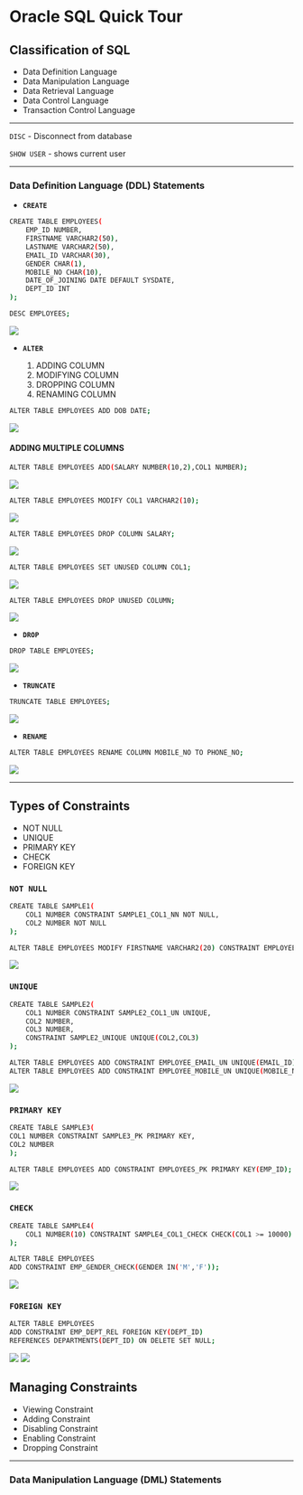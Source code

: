 # Oracle SQL Quick Tour

## Classification of SQL

- Data Definition Language
- Data Manipulation Language
- Data Retrieval Language
- Data Control Language
- Transaction Control Language

---

`DISC` - Disconnect from database

`SHOW USER` - shows current user

---

### **Data Definition Language (DDL) Statements**

- **`CREATE`**

```bash
CREATE TABLE EMPLOYEES(
    EMP_ID NUMBER,
    FIRSTNAME VARCHAR2(50),
    LASTNAME VARCHAR2(50),
    EMAIL_ID VARCHAR(30),
    GENDER CHAR(1),
    MOBILE_NO CHAR(10),
    DATE_OF_JOINING DATE DEFAULT SYSDATE,
    DEPT_ID INT
);
```

```bash
DESC EMPLOYEES;
```

<img src = "Images/createTable.PNG">

- **`ALTER`**

  1. ADDING COLUMN
  2. MODIFYING COLUMN
  3. DROPPING COLUMN
  4. RENAMING COLUMN

```bash
ALTER TABLE EMPLOYEES ADD DOB DATE;
```

<img src="Images/alterTable.PNG">

#### **ADDING MULTIPLE COLUMNS**

```bash
ALTER TABLE EMPLOYEES ADD(SALARY NUMBER(10,2),COL1 NUMBER);
```

<img src="Images/addMultipleCol.PNG">

```bash
ALTER TABLE EMPLOYEES MODIFY COL1 VARCHAR2(10);
```

<img src="Images/modifyCol.PNG">

```bash
ALTER TABLE EMPLOYEES DROP COLUMN SALARY;
```

<img src="Images/dropCol.PNG">

```bash
ALTER TABLE EMPLOYEES SET UNUSED COLUMN COL1;
```

<img src="Images/setUnusedCol.PNG">

```bash
ALTER TABLE EMPLOYEES DROP UNUSED COLUMN;
```

<img src="Images/dropUnusedCol.PNG">

- **`DROP`**

```bash
DROP TABLE EMPLOYEES;
```

<img src="Images/dropTable.PNG">

- **`TRUNCATE`**

```bash
TRUNCATE TABLE EMPLOYEES;
```

<img src="Images/truncateTable.PNG">

- **`RENAME`**

```bash
ALTER TABLE EMPLOYEES RENAME COLUMN MOBILE_NO TO PHONE_NO;
```

<img src="Images/renameCol.PNG">

---

## Types of Constraints

- NOT NULL
- UNIQUE
- PRIMARY KEY
- CHECK
- FOREIGN KEY

### **`NOT NULL`**

```bash
CREATE TABLE SAMPLE1(
    COL1 NUMBER CONSTRAINT SAMPLE1_COL1_NN NOT NULL,
    COL2 NUMBER NOT NULL
);
```

```bash
ALTER TABLE EMPLOYEES MODIFY FIRSTNAME VARCHAR2(20) CONSTRAINT EMPLOYEES_FIRSTNAME_NN NOT NULL;
```

<img src="Images/notNullConstraints.PNG">

### **`UNIQUE`**

```bash
CREATE TABLE SAMPLE2(
    COL1 NUMBER CONSTRAINT SAMPLE2_COL1_UN UNIQUE,
    COL2 NUMBER,
    COL3 NUMBER,
    CONSTRAINT SAMPLE2_UNIQUE UNIQUE(COL2,COL3)
);
```

```bash
ALTER TABLE EMPLOYEES ADD CONSTRAINT EMPLOYEE_EMAIL_UN UNIQUE(EMAIL_ID);
ALTER TABLE EMPLOYEES ADD CONSTRAINT EMPLOYEE_MOBILE_UN UNIQUE(MOBILE_NO);
```

<img src="Images/uniqueConstraint.PNG">

### **`PRIMARY KEY`**

```bash
CREATE TABLE SAMPLE3(
COL1 NUMBER CONSTRAINT SAMPLE3_PK PRIMARY KEY,
COL2 NUMBER
);
```

```bash
ALTER TABLE EMPLOYEES ADD CONSTRAINT EMPLOYEES_PK PRIMARY KEY(EMP_ID);
```

<img src="Images/primaryKey.PNG">

### **`CHECK`**

```bash
CREATE TABLE SAMPLE4(
    COL1 NUMBER(10) CONSTRAINT SAMPLE4_COL1_CHECK CHECK(COL1 >= 10000)
);
```

```bash
ALTER TABLE EMPLOYEES
ADD CONSTRAINT EMP_GENDER_CHECK(GENDER IN('M','F'));
```

<img src="Images/checkConstraint.PNG">

### **`FOREIGN KEY`**

```bash
ALTER TABLE EMPLOYEES
ADD CONSTRAINT EMP_DEPT_REL FOREIGN KEY(DEPT_ID)
REFERENCES DEPARTMENTS(DEPT_ID) ON DELETE SET NULL;
```

<img src="Images/foreignKey.PNG">
<img src="Images/foreignKey2.PNG">

## Managing Constraints

- Viewing Constraint
- Adding Constraint
- Disabling Constraint
- Enabling Constraint
- Dropping Constraint

---

### **Data Manipulation Language (DML) Statements**
